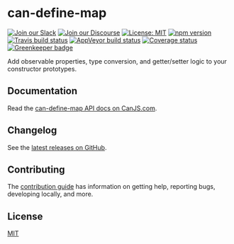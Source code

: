 # can-define-map

[![Join our Slack](https://img.shields.io/badge/slack-join%20chat-611f69.svg)](https://www.bitovi.com/community/slack?utm_source=badge&utm_medium=badge&utm_campaign=pr-badge&utm_content=badge)
[![Join our Discourse](https://img.shields.io/discourse/https/forums.bitovi.com/posts.svg)](https://forums.bitovi.com/?utm_source=badge&utm_medium=badge&utm_campaign=pr-badge&utm_content=badge)
[![License: MIT](https://img.shields.io/badge/license-MIT-blue.svg)](https://github.com/canjs/can-define-map/blob/master/LICENSE)
[![npm version](https://badge.fury.io/js/can-define-map.svg)](https://www.npmjs.com/package/can-define-map)
[![Travis build status](https://travis-ci.org/canjs/can-define-map.svg?branch=master)](https://travis-ci.org/canjs/can-define-map)
[![AppVeyor build status](https://ci.appveyor.com/api/projects/status/github/canjs/can-define-map?branch=master&svg=true)](https://ci.appveyor.com/project/matthewp/can-define-map)
[![Coverage status](https://coveralls.io/repos/github/canjs/can-define-map/badge.svg?branch=master)](https://coveralls.io/github/canjs/can-define-map?branch=master)
[![Greenkeeper badge](https://badges.greenkeeper.io/canjs/can-define-map.svg)](https://greenkeeper.io/)

Add observable properties, type conversion, and getter/setter logic to your constructor prototypes.

## Documentation

Read the [can-define-map API docs on CanJS.com](https://canjs.com/doc/can-define-map.html).

## Changelog

See the [latest releases on GitHub](https://github.com/canjs/can-define-map/releases).

## Contributing

The [contribution guide](https://github.com/canjs/can-define-map/blob/master/CONTRIBUTING.md) has information on getting help, reporting bugs, developing locally, and more.

## License

[MIT](https://github.com/canjs/can-define-map/blob/master/LICENSE)
